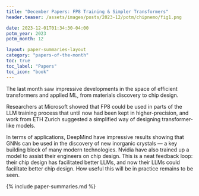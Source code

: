 ```yaml
---
title: "December Papers: FP8 Training & Simpler Transformers"
header.teaser: /assets/images/posts/2023-12/potm/chipnemo/fig1.png

date: 2023-12-01T01:34:30-04:00
potm_year: 2023
potm_month: 12

layout: paper-summaries-layout
category: "papers-of-the-month"
toc: true
toc_label: "Papers"
toc_icon: "book"
---
```


The last month saw impressive developments in the space of efficient transformers
and applied ML, from materials discovery to chip design.

Researchers at Microsoft showed that FP8 could be used in parts of the LLM training
process that until now had been kept in higher-precision, and work from ETH Zurich
suggested a simplified way of designing transformer-like models.

In terms of applications, DeepMind have impressive results showing that GNNs can be used
in the discovery of new inorganic crystals — a key building block of many modern
technologies. Nvidia have also trained up a model to assist their
engineers on chip design. This is a neat feedback loop: their chip design has
facilitated better LLMs, and now their LLMs could facilitate better chip design.
How useful this will be in practice remains to be seen.

{% include paper-summaries.md %}
